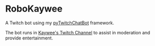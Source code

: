 # RoboKaywee
A Twitch bot using my [pyTwitchChatBot](https://github.com/theonefoster/pyTwitchChatBot) framework. 

The bot runs in [Kaywee's Twitch Channel](https://twitch.tv/kaywee) to assist in moderation and provide entertainment. 
